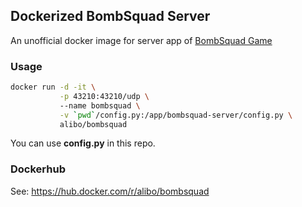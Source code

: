 ## Dockerized BombSquad Server

An unofficial docker image for server app of [BombSquad Game](https://www.froemling.net/apps/bombsquad)


### Usage


```bash
docker run -d -it \
           -p 43210:43210/udp \  
           --name bombsquad \
           -v `pwd`/config.py:/app/bombsquad-server/config.py \ 
           alibo/bombsquad
```

You can use **config.py** in this repo. 



### Dockerhub

See: https://hub.docker.com/r/alibo/bombsquad
